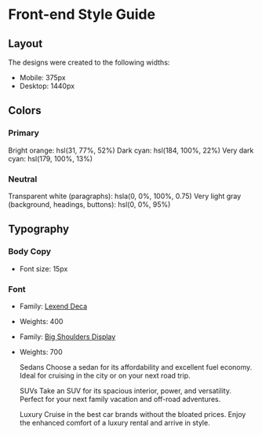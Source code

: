 # Front-end Style Guide

## Layout

The designs were created to the following widths:

-   Mobile: 375px
-   Desktop: 1440px

## Colors

### Primary

Bright orange: hsl(31, 77%, 52%) Dark cyan: hsl(184, 100%, 22%) Very dark cyan:
hsl(179, 100%, 13%)

### Neutral

Transparent white (paragraphs): hsla(0, 0%, 100%, 0.75) Very light gray
(background, headings, buttons): hsl(0, 0%, 95%)

## Typography

### Body Copy

-   Font size: 15px

### Font

-   Family: [Lexend Deca](https://fonts.google.com/specimen/Lexend+Deca)
-   Weights: 400

-   Family:
    [Big Shoulders Display](https://fonts.google.com/specimen/Big+Shoulders+Display)
-   Weights: 700

    Sedans Choose a sedan for its affordability and excellent fuel economy.
    Ideal for cruising in the city or on your next road trip.

    SUVs Take an SUV for its spacious interior, power, and versatility. Perfect
    for your next family vacation and off-road adventures.

    Luxury Cruise in the best car brands without the bloated prices. Enjoy the
    enhanced comfort of a luxury rental and arrive in style.
